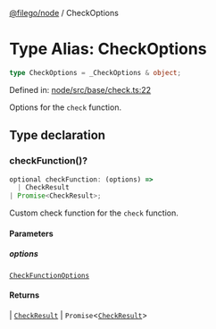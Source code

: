 [@filego/node](../README.md) / CheckOptions

# Type Alias: CheckOptions

```ts
type CheckOptions = _CheckOptions & object;
```

Defined in: [node/src/base/check.ts:22](https://github.com/alpheusday/filego.js/blob/1095b0b506cd20e40c6b51a386af0e8a45d893fb/packages/node/src/base/check.ts#L22)

Options for the `check` function.

## Type declaration

### checkFunction()?

```ts
optional checkFunction: (options) => 
  | CheckResult
| Promise<CheckResult>;
```

Custom check function for the `check` function.

#### Parameters

##### options

[`CheckFunctionOptions`](CheckFunctionOptions.md)

#### Returns

  \| [`CheckResult`](CheckResult.md)
  \| `Promise`\<[`CheckResult`](CheckResult.md)\>
